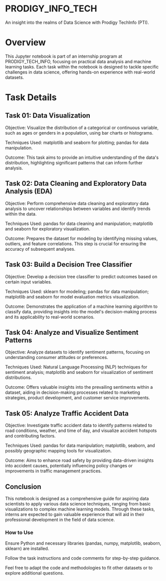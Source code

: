 # PRODIGY_INFO_TECH
An insight  into the realms of Data Science with Prodigy TechInfo (PTI).


# Overview
This Jupyter notebook is part of an internship program at PRODIGY_TECH_INFO, focusing on practical data analysis and machine learning tasks. Each task within the notebook is designed to tackle specific challenges in data science, offering hands-on experience with real-world datasets.

# Task Details

## Task 01: Data Visualization
Objective: Visualize the distribution of a categorical or continuous variable, such as ages or genders in a population, using bar charts or histograms.

Techniques Used: matplotlib and seaborn for plotting; pandas for data manipulation.

Outcome: This task aims to provide an intuitive understanding of the data's distribution, highlighting significant patterns that can inform further analysis.

## Task 02: Data Cleaning and Exploratory Data Analysis (EDA)
Objective: Perform comprehensive data cleaning and exploratory data analysis to uncover relationships between variables and identify trends within the data.

Techniques Used: pandas for data cleaning and manipulation; matplotlib and seaborn for exploratory visualization.

Outcome: Prepares the dataset for modeling by identifying missing values, outliers, and feature correlations. This step is crucial for ensuring the accuracy of subsequent analyses.

## Task 03: Build a Decision Tree Classifier
Objective: Develop a decision tree classifier to predict outcomes based on certain input variables.

Techniques Used: sklearn for modeling; pandas for data manipulation; matplotlib and seaborn for model evaluation metrics visualization.

Outcome: Demonstrates the application of a machine learning algorithm to classify data, providing insights into the model's decision-making process and its applicability to real-world scenarios.

## Task 04: Analyze and Visualize Sentiment Patterns
Objective: Analyze datasets to identify sentiment patterns, focusing on understanding consumer attitudes or preferences.

Techniques Used: Natural Language Processing (NLP) techniques for sentiment analysis; matplotlib and seaborn for visualization of sentiment distributions.

Outcome: Offers valuable insights into the prevailing sentiments within a dataset, aiding in decision-making processes related to marketing strategies, product development, and customer service improvements.

## Task 05: Analyze Traffic Accident Data
Objective: Investigate traffic accident data to identify patterns related to road conditions, weather, and time of day, and visualize accident hotspots and contributing factors.

Techniques Used: pandas for data manipulation; matplotlib, seaborn, and possibly geographic mapping tools for visualization.

Outcome: Aims to enhance road safety by providing data-driven insights into accident causes, potentially influencing policy changes or improvements in traffic management practices.

## Conclusion
This notebook is designed as a comprehensive guide for aspiring data scientists to apply various data science techniques, ranging from basic visualizations to complex machine learning models. Through these tasks, interns are expected to gain valuable experience that will aid in their professional development in the field of data science.

### How to Use
Ensure Python and necessary libraries (pandas, numpy, matplotlib, seaborn, sklearn) are installed.

Follow the task instructions and code comments for step-by-step guidance.

Feel free to adapt the code and methodologies to fit other datasets or to explore additional questions.
